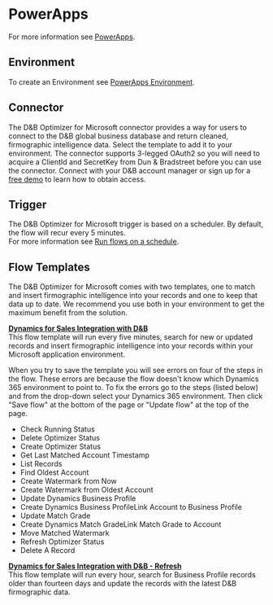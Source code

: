 # PowerApps

For more information see [PowerApps](https://powerapps.microsoft.com/en-us/).

## Environment
To create an Environment see [PowerApps Environment](https://powerapps.microsoft.com/en-us/guided-learning/learning-manage-environments/).

## Connector
The D&B Optimizer for Microsoft connector provides a way for users to connect to the D&B global business database and return cleaned, firmographic intelligence data. Select the template to add it to your environment. The connector supports 3-legged OAuth2 so you will need to acquire a ClientId and SecretKey from Dun & Bradstreet before you can use the connector. Connect with your D&B account manager or sign up for a [free demo](http://www.dnb.com/marketing/media/dnb-optimizer-for-microsoft-cds-demo.html) to learn how to obtain access.

## Trigger
The D&B Optimizer for Microsoft trigger is based on a scheduler. By default, the flow will recur every 5 minutes.  
For more information see [Run flows on a schedule](https://flow.microsoft.com/en-us/documentation/run-tasks-on-a-schedule/).

## Flow Templates
The D&B Optimizer for Microsoft comes with two templates, one to match and insert firmographic intelligence into your records and one to keep that data up to date. We recommend you use both in your environment to get the maximum benefit from the solution.

**<u>Dynamics for Sales Integration with D&B</u>**  
This flow template will run every five minutes, search for new or updated records and insert firmographic intelligence into your records within your Microsoft application environment.

When you try to save the template you will see errors on four of the steps in the flow. These errors are because the flow doesn't know which Dynamics 365 environment to point to. To fix the errors go to the steps (listed below) and from the drop-down select your Dynamics 365 environment. Then click "Save flow" at the bottom of the page or "Update flow" at the top of the page.

* Check Running Status
* Delete Optimizer Status
* Create Optimizer Status
* Get Last Matched Account Timestamp
* List Records
* Find Oldest Account
* Create Watermark from Now
* Create Watermark from Oldest Account
* Update Dynamics Business Profile
* Create Dynamics Business ProfileLink Account to Business Profile
* Update Match Grade
* Create Dynamics Match GradeLink Match Grade to Account
* Move Matched Watermark
* Refresh Optimizer Status
* Delete A Record

**<u>Dynamics for Sales Integration with D&B - Refresh</u>**  
This flow template will run every hour, search for Business Profile records older than fourteen days and update the records with the latest D&B firmographic data.